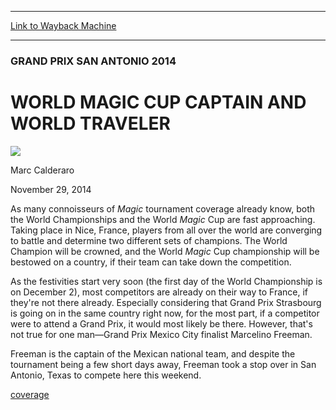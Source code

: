 
---
[Link to Wayback Machine](https://web.archive.org/web/20141203013829/http://magic.wizards.com/en/events/coverage/gpsna14/captain)

[_metadata_:description]:- "As many connoisseurs of Magic tournament coverage already know, both the World Championships and the World Magic Cup are fast approaching. Taking place in Nice, France, players from all over the world are converging to battle and determine two different sets of champions. The World Champion will be crowned, and the World Magic Cup championship will be bestowed on a country, if their team can take down the competition."
[_metadata_:generator]:- "Drupal 7 (http://drupal.org)"
[_metadata_:node]:- "316846"
[_metadata_:publish_date]:- "2014-11-29"
[_metadata_:source]:- "div-main"
[_metadata_:title]:- "WORLD MAGIC CUP CAPTAIN AND WORLD TRAVELER"
[_metadata_:wayback_capture_timestamp]:- "2014-12-03 01:38:29"
[_metadata_:wayback_raw_url]:- "https://web.archive.org/web/20141203013829id_/http://magic.wizards.com/en/events/coverage/gpsna14/captain"
[_metadata_:wayback_url]:- "http://magic.wizards.com/en/events/coverage/gpsna14/captain"
---





### GRAND PRIX SAN ANTONIO 2014


WORLD MAGIC CUP CAPTAIN AND WORLD TRAVELER
==========================================



![](https://media.magic.wizards.com/styles/auth_small/public/images/person/calderaro.jpg)

Marc Calderaro




November 29, 2014
 











 As many connoisseurs of *Magic* tournament coverage already know, both the World Championships and the World *Magic* Cup are fast approaching. Taking place in Nice, France, players from all over the world are converging to battle and determine two different sets of champions. The World Champion will be crowned, and the World *Magic* Cup championship will be bestowed on a country, if their team can take down the competition.



As the festivities start very soon (the first day of the World Championship is on December 2), most competitors are already on their way to France, if they're not there already. Especially considering that Grand Prix Strasbourg is going on in the same country right now, for the most part, if a competitor were to attend a Grand Prix, it would most likely be there. However, that's not true for one man—Grand Prix Mexico City finalist Marcelino Freeman.


Freeman is the captain of the Mexican national team, and despite the tournament being a few short days away, Freeman took a stop over in San Antonio, Texas to compete here this weekend.




  
[coverage](/en/tags/coverage)





 
 




  







